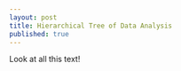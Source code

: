 ```yaml
---
layout: post
title: Hierarchical Tree of Data Analysis
published: true
---
```


Look at all this text!
